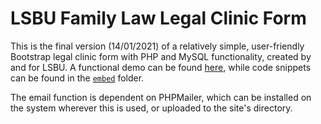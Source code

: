 # LSBU Family Law Legal Clinic Form
This is the final version (14/01/2021) of a relatively simple, user-friendly Bootstrap legal clinic form with PHP and MySQL functionality, created by and for LSBU. A functional demo can be found [here](https://lfhcases.000webhostapp.com/demo/www.lsbu.ac.uk/study/study-at-lsbu/our-schools/law-and-social-sciences/subjects/law/family-law-hub.php), while code snippets can be found in the [`embed`](https://github.com/Newmanm5/Legal_Case_Management/tree/main/embed) folder.

The email function is dependent on PHPMailer, which can be installed on the system wherever this is used, or uploaded to the site's directory. 

